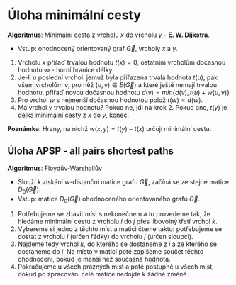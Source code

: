 # Úloha minimální cesty

**Algoritmus**: Minimální cesta z vrcholu $x$ do vrcholu $y$ - **E. W. Dijkstra**.

- Vstup: ohodnocený orientovaný graf $\vec{G}$, vrcholy $x$ a $y$.
1. Vrcholu $x$ přiřaď trvalou hodnotu $t(x) = 0$, ostatním vrcholům dočasnou hodnotu $\infty$ - horní hranice délky.
2. Je-li $u$ poslední vrchol. jemuž byla přiřazena trvalá hodnota $t(u)$, pak všem vrcholům $v$, pro něž $(u, v) \in E(\vec{G})$ a které ještě nemají trvalou hodnotu, přiřaď novou dočasnou hodnotu $d(v) = min\{ d(v), t(u) + w(u, v) \}$
3. Pro vrchol $w$ s nejmenší dočasnou hodnotou polož $t(w) = d(w)$.
4. Má vrchol $y$ trvalou hodnotu? Pokud ne, jdi na krok 2. Pokud ano, $t(y)$ je délka minimální cesty z $x$ do $y$, konec.

**Poznámka**: Hrany, na nichž $w(x, y) = t(y) - t(x)$ určují minimální cestu.

## Úloha APSP - all pairs shortest paths

**Algoritmus**: Floydův-Warshallův

- Slouží k získání $w$-distanční matice grafu $\vec{G}$, začíná se ze stejné matice $D_{0}(\vec{G})$.
- Vstup: matice $D_{0}(\vec{G})$ ohodnoceného orientovaného grafu $\vec{G}$.
1. Potřebujeme se zbavit míst s nekonečnem a to provedeme tak, že hledáme minimální cestu z vrcholu $i$ do $j$ přes libovolný třetí vrchol $k$.
2. Vybereme si jedno z těchto míst a matici čteme takto: potřebujeme se dostat z vrcholu $i$ (určen řádky) do vrcholu $j$ (určen sloupci).
3. Najdeme tedy vrchol $k$, do kterého se dostaneme z $i$ a ze kterého se dostaneme do $j$. Na místo v matici poté zapíšeme součet těchto ohodnocení, pokud je menší než současná hodnota.
4. Pokračujeme u všech prázných míst a poté postupně u všech míst, dokud po zpracování celé matice nedojde k žádné změně.

